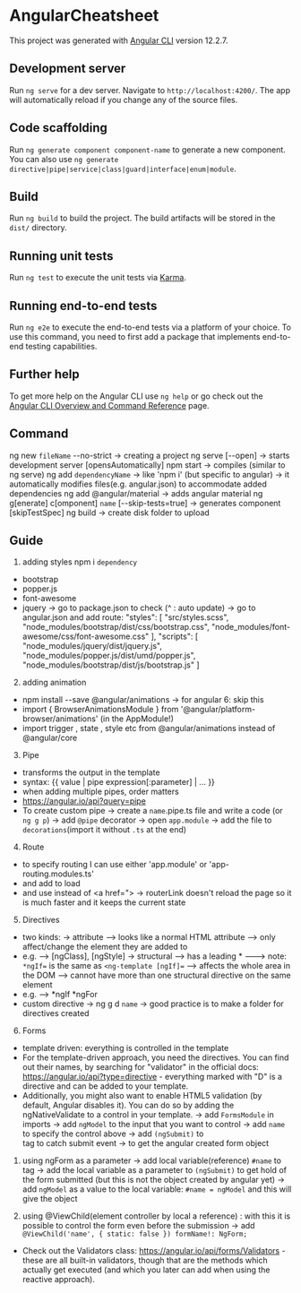 # AngularCheatsheet

This project was generated with [Angular CLI](https://github.com/angular/angular-cli) version 12.2.7.

## Development server

Run `ng serve` for a dev server. Navigate to `http://localhost:4200/`. The app will automatically reload if you change any of the source files.

## Code scaffolding

Run `ng generate component component-name` to generate a new component. You can also use `ng generate directive|pipe|service|class|guard|interface|enum|module`.

## Build

Run `ng build` to build the project. The build artifacts will be stored in the `dist/` directory.

## Running unit tests

Run `ng test` to execute the unit tests via [Karma](https://karma-runner.github.io).

## Running end-to-end tests

Run `ng e2e` to execute the end-to-end tests via a platform of your choice. To use this command, you need to first add a package that implements end-to-end testing capabilities.

## Further help

To get more help on the Angular CLI use `ng help` or go check out the [Angular CLI Overview and Command Reference](https://angular.io/cli) page.

## Command
ng new `fileName` --no-strict -> creating a project 
ng serve [--open] -> starts development server [opensAutomatically]
npm start -> compiles (similar to ng serve)
ng add `dependencyName` -> like 'npm i' (but specific to angular) -> it automatically modifies files(e.g. angular.json) to accommodate added dependencies
ng add @angular/material -> adds angular material
ng g[enerate] c[omponent] `name` [--skip-tests=true] -> generates component [skipTestSpec]
ng build -> create disk folder to upload

## Guide
1. adding styles
npm i `dependency`
- bootstrap
- popper.js
- font-awesome
- jquery
-> go to package.json to check (^ : auto update)
-> go to angular.json and add route: 
    "styles": [
        "src/styles.scss",
        "node_modules/bootstrap/dist/css/bootstrap.css",
        "node_modules/font-awesome/css/font-awesome.css"
    ],
    "scripts": [
        "node_modules/jquery/dist/jquery.js",
        "node_modules/popper.js/dist/umd/popper.js",
        "node_modules/bootstrap/dist/js/bootstrap.js"
    ]

2. adding animation
- npm install --save @angular/animations -> for angular 6: skip this
- import { BrowserAnimationsModule } from '@angular/platform-browser/animations'  (in the AppModule!)
-  import trigger , state , style  etc from @angular/animations  instead of @angular/core

3. Pipe
- transforms the output in the template
- syntax: {{ value | pipe expression[:parameter] | ... }}
- when adding multiple pipes, order matters
- https://angular.io/api?query=pipe
- To create custom pipe
-> create a `name`.pipe.ts file and write a code (or `ng g p`)
-> add `@pipe` decorator
-> open `app.module` 
-> add the file to `decorations`(import it without `.ts` at the end)

4. Route
- to specify routing I can use either 'app.module' or 'app-routing.modules.ts'
- and add <router-outlet></router-outlet> to load
- and use <a routerLink=""> instead of <a href=">
-> routerLink doesn't reload the page so it is much faster and it keeps the current state

5. Directives
- two kinds:
-> attribute
--> looks like a normal HTML attribute
--> only affect/change the element they are added to
- e.g.
--> [ngClass], [ngStyle]
-> structural
--> has a leading *
---> note: `*ngIf=` is the same as `<ng-template [ngIf]=`
--> affects the whole area in the DOM
--> cannot have more than one structural directive on the same element
- e.g.
--> *ngIf *ngFor
- custom directive
-> ng g d `name`
-> good practice is to make a folder for directives created

6. Forms
- template driven: everything is controlled in the template
- For the template-driven approach, you need the directives. You can find out their names, by searching for "validator" in the official docs: https://angular.io/api?type=directive - everything marked with "D" is a directive and can be added to your template.
- Additionally, you might also want to enable HTML5 validation (by default, Angular disables it). You can do so by adding the ngNativeValidate  to a control in your template.
-> add `FormsModule` in imports
-> add `ngModel` to the input that you want to control
-> add `name` to specify the control above
-> add `(ngSubmit)` to <form> tag to catch submit event
-> to get the angular created form object
1. using ngForm as a parameter
-> add local variable(reference) `#name` to <form> tag 
-> add the local variable as a parameter to `(ngSubmit)` to get hold of the form submitted (but this is not the object created by angular yet)
-> add `ngModel` as a value to the local variable: `#name = ngModel` and this will give the object

2. using @ViewChild(element controller by local a reference)
: with this it is possible to control the form even before the submission
-> add `@ViewChild('name', { static: false }) formName!: NgForm;`

* Check out the Validators class: https://angular.io/api/forms/Validators - these are all built-in validators, though that are the methods which actually get executed (and which you later can add when using the reactive approach).